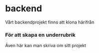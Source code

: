 # backend
Vårt backendprojekt finns att klona härifrån
### För att skapa en underrubrik
Även här kan man skriva om sitt projekt
